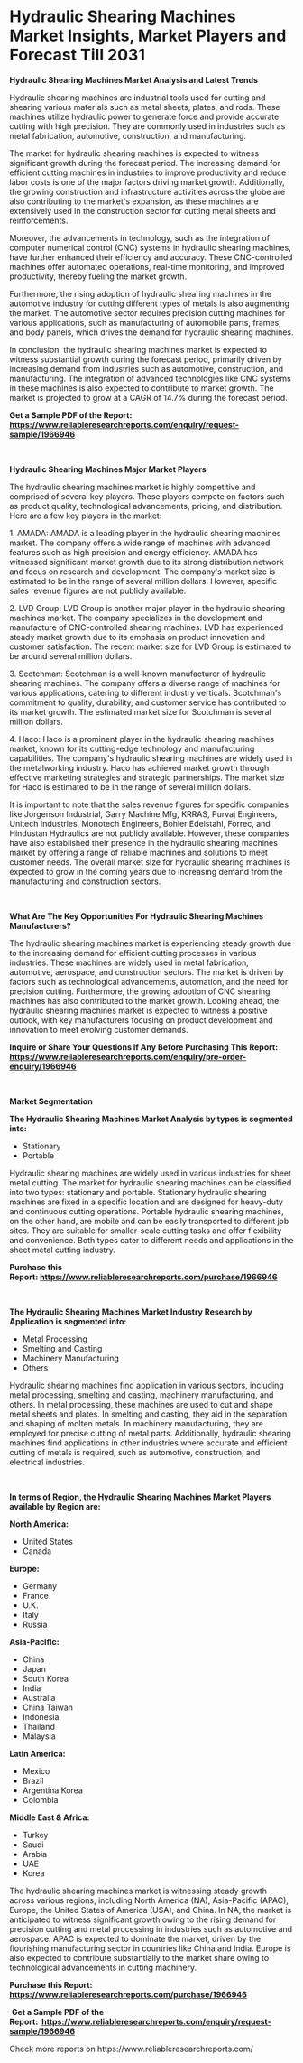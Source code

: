 <p><h1>Hydraulic Shearing Machines Market Insights, Market Players and Forecast Till 2031</h1></p><p><strong>Hydraulic Shearing Machines Market Analysis and Latest Trends</strong></p>
<p><p>Hydraulic shearing machines are industrial tools used for cutting and shearing various materials such as metal sheets, plates, and rods. These machines utilize hydraulic power to generate force and provide accurate cutting with high precision. They are commonly used in industries such as metal fabrication, automotive, construction, and manufacturing.</p><p>The market for hydraulic shearing machines is expected to witness significant growth during the forecast period. The increasing demand for efficient cutting machines in industries to improve productivity and reduce labor costs is one of the major factors driving market growth. Additionally, the growing construction and infrastructure activities across the globe are also contributing to the market's expansion, as these machines are extensively used in the construction sector for cutting metal sheets and reinforcements.</p><p>Moreover, the advancements in technology, such as the integration of computer numerical control (CNC) systems in hydraulic shearing machines, have further enhanced their efficiency and accuracy. These CNC-controlled machines offer automated operations, real-time monitoring, and improved productivity, thereby fueling the market growth.</p><p>Furthermore, the rising adoption of hydraulic shearing machines in the automotive industry for cutting different types of metals is also augmenting the market. The automotive sector requires precision cutting machines for various applications, such as manufacturing of automobile parts, frames, and body panels, which drives the demand for hydraulic shearing machines.</p><p>In conclusion, the hydraulic shearing machines market is expected to witness substantial growth during the forecast period, primarily driven by increasing demand from industries such as automotive, construction, and manufacturing. The integration of advanced technologies like CNC systems in these machines is also expected to contribute to market growth. The market is projected to grow at a CAGR of 14.7% during the forecast period.</p></p>
<p><strong>Get a Sample PDF of the Report:&nbsp; <a href="https://www.reliableresearchreports.com/enquiry/request-sample/1966946">https://www.reliableresearchreports.com/enquiry/request-sample/1966946</a></strong></p>
<p>&nbsp;</p>
<p><strong>Hydraulic Shearing Machines Major Market Players</strong></p>
<p><p>The hydraulic shearing machines market is highly competitive and comprised of several key players. These players compete on factors such as product quality, technological advancements, pricing, and distribution. Here are a few key players in the market:</p><p>1. AMADA: AMADA is a leading player in the hydraulic shearing machines market. The company offers a wide range of machines with advanced features such as high precision and energy efficiency. AMADA has witnessed significant market growth due to its strong distribution network and focus on research and development. The company's market size is estimated to be in the range of several million dollars. However, specific sales revenue figures are not publicly available.</p><p>2. LVD Group: LVD Group is another major player in the hydraulic shearing machines market. The company specializes in the development and manufacture of CNC-controlled shearing machines. LVD has experienced steady market growth due to its emphasis on product innovation and customer satisfaction. The recent market size for LVD Group is estimated to be around several million dollars.</p><p>3. Scotchman: Scotchman is a well-known manufacturer of hydraulic shearing machines. The company offers a diverse range of machines for various applications, catering to different industry verticals. Scotchman's commitment to quality, durability, and customer service has contributed to its market growth. The estimated market size for Scotchman is several million dollars.</p><p>4. Haco: Haco is a prominent player in the hydraulic shearing machines market, known for its cutting-edge technology and manufacturing capabilities. The company's hydraulic shearing machines are widely used in the metalworking industry. Haco has achieved market growth through effective marketing strategies and strategic partnerships. The market size for Haco is estimated to be in the range of several million dollars.</p><p>It is important to note that the sales revenue figures for specific companies like Jorgenson Industrial, Garry Machine Mfg, KRRAS, Purvaj Engineers, Unitech Industries, Monotech Engineers, Bohler Edelstahl, Forrec, and Hindustan Hydraulics are not publicly available. However, these companies have also established their presence in the hydraulic shearing machines market by offering a range of reliable machines and solutions to meet customer needs. The overall market size for hydraulic shearing machines is expected to grow in the coming years due to increasing demand from the manufacturing and construction sectors.</p></p>
<p>&nbsp;</p>
<p><strong>What Are The Key Opportunities For Hydraulic Shearing Machines Manufacturers?</strong></p>
<p><p>The hydraulic shearing machines market is experiencing steady growth due to the increasing demand for efficient cutting processes in various industries. These machines are widely used in metal fabrication, automotive, aerospace, and construction sectors. The market is driven by factors such as technological advancements, automation, and the need for precision cutting. Furthermore, the growing adoption of CNC shearing machines has also contributed to the market growth. Looking ahead, the hydraulic shearing machines market is expected to witness a positive outlook, with key manufacturers focusing on product development and innovation to meet evolving customer demands.</p></p>
<p><strong>Inquire or Share Your Questions If Any Before Purchasing This Report: <a href="https://www.reliableresearchreports.com/enquiry/pre-order-enquiry/1966946">https://www.reliableresearchreports.com/enquiry/pre-order-enquiry/1966946</a></strong></p>
<p>&nbsp;</p>
<p><strong>Market Segmentation</strong></p>
<p><strong>The Hydraulic Shearing Machines Market Analysis by types is segmented into:</strong></p>
<p><ul><li>Stationary</li><li>Portable</li></ul></p>
<p><p>Hydraulic shearing machines are widely used in various industries for sheet metal cutting. The market for hydraulic shearing machines can be classified into two types: stationary and portable. Stationary hydraulic shearing machines are fixed in a specific location and are designed for heavy-duty and continuous cutting operations. Portable hydraulic shearing machines, on the other hand, are mobile and can be easily transported to different job sites. They are suitable for smaller-scale cutting tasks and offer flexibility and convenience. Both types cater to different needs and applications in the sheet metal cutting industry.</p></p>
<p><strong>Purchase this Report:&nbsp;<a href="https://www.reliableresearchreports.com/purchase/1966946">https://www.reliableresearchreports.com/purchase/1966946</a></strong></p>
<p>&nbsp;</p>
<p><strong>The Hydraulic Shearing Machines Market Industry Research by Application is segmented into:</strong></p>
<p><ul><li>Metal Processing</li><li>Smelting and Casting</li><li>Machinery Manufacturing</li><li>Others</li></ul></p>
<p><p>Hydraulic shearing machines find application in various sectors, including metal processing, smelting and casting, machinery manufacturing, and others. In metal processing, these machines are used to cut and shape metal sheets and plates. In smelting and casting, they aid in the separation and shaping of molten metals. In machinery manufacturing, they are employed for precise cutting of metal parts. Additionally, hydraulic shearing machines find applications in other industries where accurate and efficient cutting of metals is required, such as automotive, construction, and electrical industries.</p></p>
<p>&nbsp;</p>
<p><strong>In terms of Region, the Hydraulic Shearing Machines Market Players available by Region are:</strong></p>
<p>
    <p> <strong> North America: </strong>
        <ul>
            <li>United States</li>
            <li>Canada</li>
        </ul>
        </p> 
    <p> <strong> Europe: </strong>
        <ul>
            <li>Germany</li>
            <li>France</li>
            <li>U.K.</li>
            <li>Italy</li>
            <li>Russia</li>
        </ul>
        </p> 
    <p> <strong> Asia-Pacific: </strong>
        <ul>
            <li>China</li>
            <li>Japan</li>
            <li>South Korea</li>
            <li>India</li>
            <li>Australia</li>
            <li>China Taiwan</li>
            <li>Indonesia</li>
            <li>Thailand</li>
            <li>Malaysia</li>
        </ul>
        </p> 
    <p> <strong> Latin America: </strong>
        <ul>
            <li>Mexico</li>
            <li>Brazil</li>
            <li>Argentina Korea</li>
            <li>Colombia</li>
        </ul>
        </p> 
    <p> <strong> Middle East & Africa: </strong>
        <ul>
            <li>Turkey</li>
            <li>Saudi</li>
            <li>Arabia</li>
            <li>UAE</li>
            <li>Korea</li>
        </ul>
    </p>
    </p>
<p><p>The hydraulic shearing machines market is witnessing steady growth across various regions, including North America (NA), Asia-Pacific (APAC), Europe, the United States of America (USA), and China. In NA, the market is anticipated to witness significant growth owing to the rising demand for precision cutting and metal processing in industries such as automotive and aerospace. APAC is expected to dominate the market, driven by the flourishing manufacturing sector in countries like China and India. Europe is also expected to contribute substantially to the market share owing to technological advancements in cutting machinery.</p></p>
<p><strong>Purchase this Report: <a href="https://www.reliableresearchreports.com/purchase/1966946">https://www.reliableresearchreports.com/purchase/1966946</a></strong></p>
<p>&nbsp;<strong>Get a Sample PDF of the Report:&nbsp;&nbsp;<a href="https://www.reliableresearchreports.com/enquiry/request-sample/1966946">https://www.reliableresearchreports.com/enquiry/request-sample/1966946</a></strong></p>
<p><strong></strong></p>
<p>Check more reports on https://www.reliableresearchreports.com/</p>